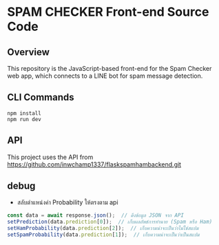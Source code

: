 # SPAM CHECKER Front-end Source Code

## Overview
This repository is the JavaScript-based front-end for the Spam Checker web app, which connects to a LINE bot for spam message detection.


## CLI Commands
```
npm install 
npm run dev
```
## API 
This project uses the API from https://github.com/inwchamp1337/flaskspamhambackend.git


## debug
- สลับตำแหน่งค่า Probability ให้ตรงตาม api 
```javascript
const data = await response.json();  // ดึงข้อมูล JSON จาก API
setPrediction(data.prediction[0]);  // เก็บผลลัพธ์การทำนาย (Spam หรือ Ham)
setHamProbability(data.prediction[2]);  // เก็บความน่าจะเป็นว่าไม่ใช่สแปม
setSpamProbability(data.prediction[1]);  // เก็บความน่าจะเป็นว่าเป็นสแปม
```
